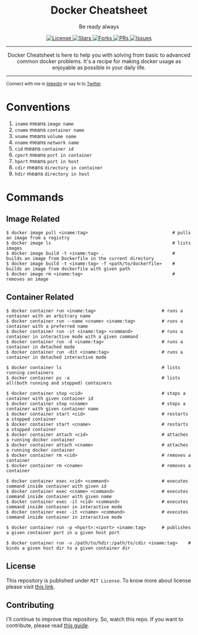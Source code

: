 <h1 align="center">Docker Cheatsheet</h1>
<p align="center">Be ready always</p>
<p align="center">
    <span>
        <a href="https://github.com/reyadussalahin/docker-cheatsheet/blob/main/LICENSE">
            <img alt="License" src="https://img.shields.io/github/license/reyadussalahin/docker-cheatsheet?color=green&style=flat">
        </a>
    </span>
    <span>
        <a href="https://github.com/reyadussalahin/docker-cheatsheet/stargazers">
            <img alt="Stars" src="https://img.shields.io/github/stars/reyadussalahin/docker-cheatsheet?style=flat&color=magenta">
        </a>
    </span>
    <span>
        <a href="https://github.com/reyadussalahin/docker-cheatsheet/network/members">
            <img alt="Forks" src="https://img.shields.io/github/forks/reyadussalahin/docker-cheatsheet?style=flat">
        </a>
    </span>
    <span>
        <a href="https://github.com/reyadussalahin/docker-cheatsheet/pulls">
            <img alt="PRs" src="https://img.shields.io/github/issues-pr/reyadussalahin/docker-cheatsheet?style=flat">
        </a>
    </span>
    <span>
        <a href="https://github.com/reyadussalahin/docker-cheatsheet/issues">
            <img alt="Issues" src="https://img.shields.io/github/issues/reyadussalahin/docker-cheatsheet?style=flat&color=orange">
        </a>
    </span>
</p>
<hr>
<p align="center">
Docker Cheatsheet is here to help you with solving from basic to advanced common docker problems. It's a recipe for making docker usage as enjoyable as possible in your daily life.
</p>
<hr>


<sub>Connect with me in [linkedin](https://www.linkedin.com/in/reyadussalahin/) or say hi to [Twitter](https://twitter.com/reyadussalahin).</sub>



Conventions
===============================
1. `iname` means `image name`
2. `cname` means `container name`
3. `vname` means `volume name`
4. `nname` means `network name`
5. `cid` means `container id`
6. `cport` means `port in container`
7. `hport` means `port in host`
8. `cdir` means `directory in container`
9. `hdir` means `directory in host`


Commands
===============================

Image Related
-----------------
```console
$ docker image pull <iname:tag>                                # pulls an image from a registry
$ docker image ls                                              # lists images
$ docker image build -t <iname:tag> .                          # builds an image from Dockerfile in the current directory
$ docker image build -t <iname:tag> -f <path/to/dockerfile>    # builds an image from dockerfile with given path
$ docker image rm <iname:tag>                                  # removes an image
```

Container Related
------------------
```console
$ docker container run <iname:tag>                         # runs a container with an arbitrary name
$ docker container run --name <cname> <iname:tag>          # runs a container with a preferred name 
$ docker container run -it <iname:tag> <command>           # runs a container in interactive mode with a given command
$ docker container run -d <iname:tag>                      # runs a container in detached mode
$ docker container run -dit <iname:tag>                    # runs a container in detached interactive mode
```

```console
$ docker container ls                                      # lists running containers
$ docker container ps -a                                   # lists all(both running and stopped) containers
```

```console
$ docker container stop <cid>                              # stops a container with given container id
$ docker container stop <cname>                            # stops a container with given container name
$ docker container start <cid>                             # restarts a stopped container
$ docker container start <cname>                           # restarts a stopped container
$ docker container attach <cid>                            # attaches a running docker container
$ docker container attach <cname>                          # attaches a running docker container
$ docker container rm <cid>                                # removes a container
$ docker container rm <cname>                              # removes a container
```

```console
$ docker container exec <cid> <command>                    # executes command inside container with given id
$ docker container exec <cname> <command>                  # executes command inside container with given name
$ docker container exec -it <cid> <command>                # executes command inside container in interactive mode
$ docker container exec -it <cname> <command>              # executes command inside container in interactive mode
```

```console
$ docker container run -p <hport>:<cport> <iname:tag>      # publishes a given container port in a given host port
```

```console
$ docker container run -v /path/to/hdir:/path/to/cdir <iname:tag>    # binds a given host dir to a given container dir
```



<!-- Examples -->


<!-- Executing command from outside
------------------------- -->

<!-- ```bash
# executing simple commands


# examples
docker exec <container-id> echo  "hello, world!"
docker exec <container-id> mkdir /app
docker exec <container-id> ls -la /
```

```bash
# executing interactive commands


# examples
docker exec -it <container-id> /bin/bash
``` -->


<!-- Creating docker image from container
------------------------- -->

<!-- ```bash
docker commit <container-id> <image-name:tag>
```
Example - Creating a nginx image from a container:

1. First create an ubuntu container
```bash
docker run -it --name ubuntu ubuntu:latest /bin/bash
```

2. Now, inside the container install `nginx`.
```bash
root@container-id > apt-get update && apt-get install nginx -y
# after installation, simply exit
root@container-id > exit
```

3. Then, create an image from the container as follows:
```bash
docker commit <ubuntu-container-id> ubuntu-with-nginx # here's the image name `ubuntu-with-nginx`
```

4. Now, check the image
```bash
docker images
# you'd see ubuntu-with-nginx is listed in the images 
```

5. You can now create a container from the image and run
```bash
docker run -it --name awesome-ubuntu-with-nginx ubuntu-with-nginx /bin/bash
```

6. Now, check if inside the container `awesome-ubuntu-with-nginx` has nginx inside it
```bash
root@container-id > nginx -v
# you'd see nginx version
``` -->


<!-- Publishing port
----------------- -->

<!-- Sometimes we need to open a port of a docker container in the host operating system, so that other processes can communicate with the docker container.

```bash
docker run -dit -p <host-port>:<container-port> <image-name:tag>
```

Example:
- Running a nginx container and publish the container's port 80 to host os's 5000 port
```bash
docker run -dit --name nginx -p 5000:80 nginx
```
- Now, you can check if nginx by using the url `http://127.0.0.1:5000/`
or, you may also use curl
```bash
curl 127.0.0.1:5000
# you'll see the nginx welcome page html here
``` -->


<!-- Binding a directory
--------------------- -->

<!-- We can bind a directory of host os with a directory of container using the `-v` flag.

```bash
docker run -dit -v /path/to/host/dir:/path/to/container/dir <image-name:tag>
```

Example:
- Let's create a directory that we want to appear in the container and let it be `./app`
- Also, create a markdown file in it called `readme.md` inside `./app` directory i.e. `./app/readme.md`
- add some content to `./app/readme.md`, such as `echo "# My App"`
- Now, create container from `ubuntu:latest` and share `/usr/src/app` inside the container as follows:
```bash
docker run -dit --name ubuntu -v $(pwd)/app:/usr/src/app ubuntu
```
- Now, go inside the ubuntu container:
```bash
docker exec -it ubuntu /bin/bash
```
- And check if readme exists inside `/usr/src/app` directory as follows
```bash
root@container-id > cat /usr/src/app/readme.md
# you'll see the contents of readme.md here
``` -->


## License
This repository is published under `MIT License`. To know more about license please visit [this link](LICENSE).

## Contributing
I'll continue to improve this repository. So, watch this repo. If you want to contribute, please read [this guide](CONTRIBUTING.md).
